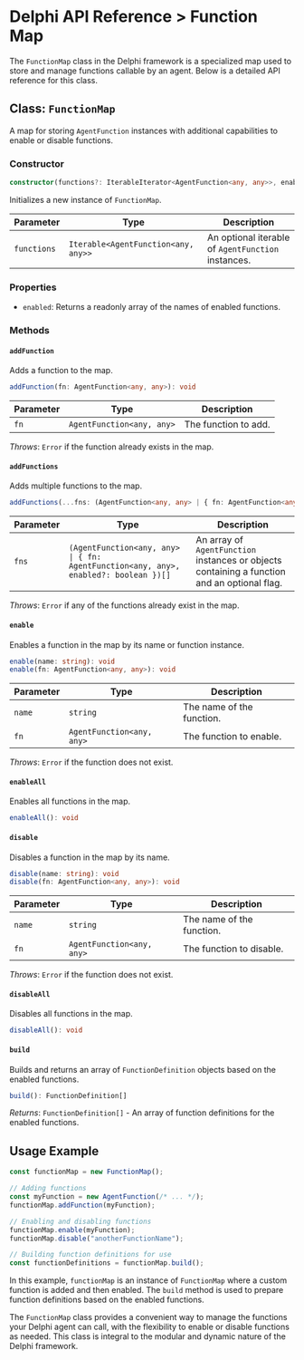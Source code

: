 # Delphi API Reference > Function Map

The `FunctionMap` class in the Delphi framework is a specialized map used to
store and manage functions callable by an agent. Below is a detailed API
reference for this class.

## Class: `FunctionMap`

A map for storing `AgentFunction` instances with additional capabilities to
enable or disable functions.

### Constructor

```typescript
constructor(functions?: IterableIterator<AgentFunction<any, any>>, enable = false)
```

Initializes a new instance of `FunctionMap`.

| Parameter   | Type                                | Description                                        |
| ----------- | ----------------------------------- | -------------------------------------------------- |
| `functions` | `Iterable<AgentFunction<any, any>>` | An optional iterable of `AgentFunction` instances. |

### Properties

- `enabled`: Returns a readonly array of the names of enabled functions.

### Methods

#### `addFunction`

Adds a function to the map.

```typescript
addFunction(fn: AgentFunction<any, any>): void
```

| Parameter | Type                      | Description          |
| --------- | ------------------------- | -------------------- |
| `fn`      | `AgentFunction<any, any>` | The function to add. |

_Throws_: `Error` if the function already exists in the map.

#### `addFunctions`

Adds multiple functions to the map.

```typescript
addFunctions(...fns: (AgentFunction<any, any> | { fn: AgentFunction<any, any>, enabled?: boolean })[]): void
```

| Parameter | Type                                                                                | Description                                                                                  |
| --------- | ----------------------------------------------------------------------------------- | -------------------------------------------------------------------------------------------- |
| `fns`     | `(AgentFunction<any, any> \| { fn: AgentFunction<any, any>, enabled?: boolean })[]` | An array of `AgentFunction` instances or objects containing a function and an optional flag. |

_Throws_: `Error` if any of the functions already exist in the map.

#### `enable`

Enables a function in the map by its name or function instance.

```typescript
enable(name: string): void
enable(fn: AgentFunction<any, any>): void
```

| Parameter | Type                      | Description               |
| --------- | ------------------------- | ------------------------- |
| `name`    | `string`                  | The name of the function. |
| `fn`      | `AgentFunction<any, any>` | The function to enable.   |

_Throws_: `Error` if the function does not exist.

#### `enableAll`

Enables all functions in the map.

```typescript
enableAll(): void
```

#### `disable`

Disables a function in the map by its name.

```typescript
disable(name: string): void
disable(fn: AgentFunction<any, any>): void
```

| Parameter | Type                      | Description               |
| --------- | ------------------------- | ------------------------- |
| `name`    | `string`                  | The name of the function. |
| `fn`      | `AgentFunction<any, any>` | The function to disable.  |

_Throws_: `Error` if the function does not exist.

#### `disableAll`

Disables all functions in the map.

```typescript
disableAll(): void
```

#### `build`

Builds and returns an array of `FunctionDefinition` objects based on the enabled
functions.

```typescript
build(): FunctionDefinition[]
```

_Returns_: `FunctionDefinition[]` - An array of function definitions for the
enabled functions.

## Usage Example

```typescript
const functionMap = new FunctionMap();

// Adding functions
const myFunction = new AgentFunction(/* ... */);
functionMap.addFunction(myFunction);

// Enabling and disabling functions
functionMap.enable(myFunction);
functionMap.disable("anotherFunctionName");

// Building function definitions for use
const functionDefinitions = functionMap.build();
```

In this example, `functionMap` is an instance of `FunctionMap` where a custom
function is added and then enabled. The `build` method is used to prepare
function definitions based on the enabled functions.

The `FunctionMap` class provides a convenient way to manage the functions your
Delphi agent can call, with the flexibility to enable or disable functions as
needed. This class is integral to the modular and dynamic nature of the Delphi
framework.
